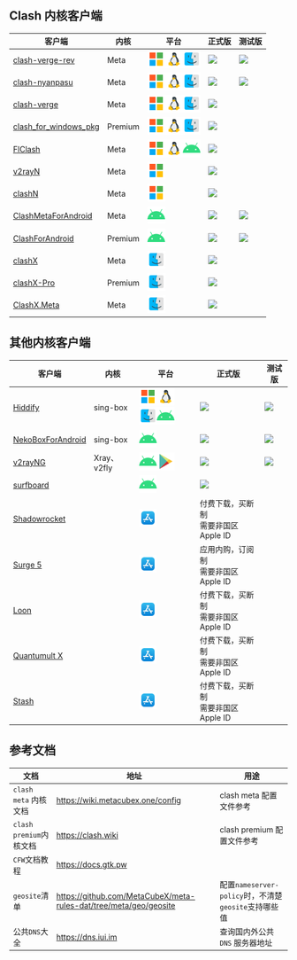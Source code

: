## Clash 内核客户端

| 客户端                                                                                             | 内核    | 平台                                                                                                                                                     | 正式版                                                                                                                                                                                      | 测试版                                                                                                                                                                                                                      |
| -------------------------------------------------------------------------------------------------- | ------- | -------------------------------------------------------------------------------------------------------------------------------------------------------- | ------------------------------------------------------------------------------------------------------------------------------------------------------------------------------------------- | --------------------------------------------------------------------------------------------------------------------------------------------------------------------------------------------------------------------------- |
| [clash-verge-rev](https://github.com/clash-verge-rev/clash-verge-rev)                              | Meta    | <img width="32" src="./assets/icons/microsoft.svg" /><img width="32" src="./assets/icons/linux.svg" /><img width="32" src="./assets/icons/macos.svg" />  | <a href='https://github.com/clash-verge-rev/clash-verge-rev/releases/latest'><img src="https://img.shields.io/github/v/release/clash-verge-rev/clash-verge-rev?label=正式版"></a>           | <a href='https://github.com/clash-verge-rev/clash-verge-rev/releases/tag/alpha'><img src="https://img.shields.io/github/v/release/clash-verge-rev/clash-verge-rev?include_prereleases&label=测试版&color=green"></a>        |
| [clash-nyanpasu](https://github.com/LibNyanpasu/clash-nyanpasu)                                    | Meta    | <img width="32" src="./assets/icons/microsoft.svg" /><img width="32" src="./assets/icons/linux.svg" /><img width="32" src="./assets/icons/macos.svg" />  | <a href='https://github.com/LibNyanpasu/clash-nyanpasu/releases/latest'><img src="https://img.shields.io/github/v/release/LibNyanpasu/clash-nyanpasu?label=正式版"></a>                     | <a href='https://github.com/LibNyanpasu/clash-nyanpasu/releases/tag/alpha'><img src="https://img.shields.io/github/v/release/LibNyanpasu/clash-nyanpasu?include_prereleases&label=测试版&color=green"></a>                  |
| [clash-verge](https://github.com/zzzgydi/clash-verge/tree/main)                                    | Meta    | <img width="32" src="./assets/icons/microsoft.svg" /><img width="32" src="./assets/icons/linux.svg" /><img width="32" src="./assets/icons/macos.svg" />  | <a href='https://github.com/zzzgydi/clash-verge/releases/latest'><img src="https://img.shields.io/github/v/release/zzzgydi/clash-verge?label=正式版&color=orange"></a>                      |                                                                                                                                                                                                                             |
| [clash_for_windows_pkg](https://github.com/Fndroid/clash_for_windows_pkg)                          | Premium | <img width="32" src="./assets/icons/microsoft.svg" /><img width="32" src="./assets/icons/linux.svg" /><img width="32" src="./assets/icons/macos.svg" />  | <a href='https://github.com/clashdownload/Clash_for_Windows/releases/latest'><img src="https://img.shields.io/github/v/release/clashdownload/Clash_for_Windows?label=正式版&color=red"></a> |                                                                                                                                                                                                                             |
| [FlClash](https://github.com/chen08209/FlClash)                                                    | Meta    | <img width="32" src="./assets/icons/microsoft.svg" /><img width="32" src="./assets/icons/linux.svg" /><img width="32" src="./assets/icons/android.svg"/> | <a href='https://github.com/chen08209/FlClash/releases/latest'><img src="https://img.shields.io/github/v/release/chen08209/FlClash?label=正式版"></a>                                       |                                                                                                                                                                                                                             |
| [v2rayN](https://github.com/2dust/v2rayN)                                                          | Meta    | <img width="32" src="./assets/icons/microsoft.svg" />                                                                                                    | <a href='https://github.com/2dust/v2rayN/releases/latest'><img src="https://img.shields.io/github/v/release/2dust/v2rayN?label=正式版"></a>                                                 |                                                                                                                                                                                                                             |
| [clashN](https://github.com/2dust/clashN)                                                          | Meta    | <img width="32" src="./assets/icons/microsoft.svg" />                                                                                                    | <a href='https://github.com/2dust/clashN/releases/latest'><img src="https://img.shields.io/github/v/release/2dust/clashN?label=正式版"></a>                                                 |                                                                                                                                                                                                                             |
| [ClashMetaForAndroid](https://github.com/MetaCubeX/ClashMetaForAndroid)                            | Meta    | <img width="32" src="./assets/icons/android.svg"/>                                                                                                       | <a href='https://github.com/MetaCubeX/ClashMetaForAndroid/releases/latest'><img src="https://img.shields.io/github/v/release/MetaCubeX/ClashMetaForAndroid?label=正式版"></a>               | <a href='https://github.com/MetaCubeX/ClashMetaForAndroid/releases/tag/Prerelease-alpha'><img src="https://img.shields.io/github/v/release/MetaCubeX/ClashMetaForAndroid?include_prereleases&label=测试版&color=green"></a> |
| [ClashForAndroid](https://github.com/Kr328/ClashForAndroid)                                        | Premium | <img width="32" src="./assets/icons/android.svg"/>                                                                                                       | <a href='https://github.com/clashdownload/Clash_for_Android/releases/latest'><img src="https://img.shields.io/github/v/release/clashdownload/Clash_for_Android?label=正式版&color=red"></a> | <a href='https://github.com/TCOTC/ClashForAndroid-3.0.3_20231103/releases/latest'><img src="https://img.shields.io/github/v/release/TCOTC/ClashForAndroid-3.0.3_20231103?label=测试版&color=red"></a>                       |
| [clashX](https://github.com/yichengchen/clashX)                                                    | Meta    | <img width="32" src="./assets/icons/macos.svg" />                                                                                                        | <a href='https://github.com/clashdownload/ClashX/releases/latest'><img src="https://img.shields.io/github/v/release/clashdownload/ClashX?label=正式版&color=red"></a>                       |                                                                                                                                                                                                                             |
| [clashX-Pro](https://install.appcenter.ms/users/clashx/apps/clashx-pro/distribution_groups/public) | Premium | <img width="32" src="./assets/icons/macos.svg" />                                                                                                        | <a href='https://github.com/clashdownload/ClashX_Pro/releases/latest'><img src="https://img.shields.io/github/v/release/clashdownload/ClashX_Pro?label=正式版&color=red"></a>               |                                                                                                                                                                                                                             |
| [ClashX.Meta](https://github.com/MetaCubeX/ClashX.Meta)                                            | Meta    | <img width="32" src="./assets/icons/macos.svg" />                                                                                                        | <a href='https://github.com/MetaCubeX/ClashX.Meta/releases/latest'><img src="https://img.shields.io/github/v/release/MetaCubeX/ClashX.Meta?label=正式版"></a>                               |                                                                                                                                                                                                                             |

## 其他内核客户端

| 客户端                                                                     | 内核        | 平台                                                                                                                                                                                                      | 正式版                                                                                                                                                           | 测试版                                                                                                                                                                                                 |
| -------------------------------------------------------------------------- | ----------- | --------------------------------------------------------------------------------------------------------------------------------------------------------------------------------------------------------- | ---------------------------------------------------------------------------------------------------------------------------------------------------------------- | ------------------------------------------------------------------------------------------------------------------------------------------------------------------------------------------------------ |
| [Hiddify](https://github.com/hiddify/hiddify-next)                         | sing-box    | <img width="32" src="./assets/icons/microsoft.svg" /><img width="32" src="./assets/icons/linux.svg" /><img width="32" src="./assets/icons/macos.svg" /><img width="32" src="./assets/icons/android.svg"/> | <a href='https://github.com/hiddify/hiddify-next/releases/latest'><img src="https://img.shields.io/github/v/release/hiddify/hiddify-next"></a>                   | <a href='https://github.com/hiddify/hiddify-next/releases'><img src="https://img.shields.io/github/v/release/hiddify/hiddify-next?include_prereleases&label=测试版&color=green"></a>                   |
| [NekoBoxForAndroid](https://github.com/MatsuriDayo/NekoBoxForAndroid)      | sing-box    | <img width="32" src="./assets/icons/android.svg"/>                                                                                                                                                        | <a href='https://github.com/MatsuriDayo/NekoBoxForAndroid/releases/latest'><img src="https://img.shields.io/github/v/release/MatsuriDayo/NekoBoxForAndroid"></a> | <a href='https://github.com/MatsuriDayo/NekoBoxForAndroid/releases'><img src="https://img.shields.io/github/v/release/MatsuriDayo/NekoBoxForAndroid?include_prereleases&label=测试版&color=green"></a> |
| [v2rayNG](https://github.com/2dust/v2rayNG)                                | Xray、v2fly | <img width="32" src="./assets/icons/android.svg"/><a href="https://play.google.com/store/apps/details?id=com.v2ray.ang"><img width="32" src="./assets/icons/google_play.svg"/></a>                        | <a href='https://github.com/2dust/v2rayNG/releases/latest'><img src="https://img.shields.io/github/v/release/2dust/v2rayNG"></a>                                 | <a href='https://github.com/2dust/v2rayNG/releases'><img src="https://img.shields.io/github/v/release/2dust/v2rayNG?include_prereleases&label=测试版&color=green"></a>                                 |
| [surfboard](https://github.com/getsurfboard/surfboard)                     |             | <img width="32" src="./assets/icons/android.svg"/>                                                                                                                                                        | <a href='https://github.com/getsurfboard/surfboard/releases/latest'><img src="https://img.shields.io/github/v/release/getsurfboard/surfboard"></a>               |                                                                                                                                                                                                        |
| [Shadowrocket](https://apps.apple.com/us/app/shadowrocket/id932747118)     |             | <a href="https://apps.apple.com/us/app/shadowrocket/id932747118"><img width="32" src="./assets/icons/app_store.svg"/></a>                                                                                 | 付费下载，买断制<br />需要非国区 Apple ID                                                                                                                        |                                                                                                                                                                                                        |
| [Surge 5](https://apps.apple.com/us/app/surge-5/id1442620678)              |             | <a href="https://apps.apple.com/us/app/surge-5/id1442620678"><img width="32" src="./assets/icons/app_store.svg"/></a>                                                                                     | 应用内购，订阅制<br />需要非国区 Apple ID                                                                                                                        |                                                                                                                                                                                                        |
| [Loon](https://apps.apple.com/us/app/loon/id1373567447)                    |             | <a href="https://apps.apple.com/us/app/loon/id1373567447"><img width="32" src="./assets/icons/app_store.svg"/></a>                                                                                        | 付费下载，买断制<br />需要非国区 Apple ID                                                                                                                        |                                                                                                                                                                                                        |
| [Quantumult X](https://apps.apple.com/us/app/quantumult-x/id1443988620)    |             | <a href="https://apps.apple.com/us/app/quantumult-x/id1443988620"><img width="32" src="./assets/icons/app_store.svg"/></a>                                                                                | 付费下载，买断制<br />需要非国区 Apple ID                                                                                                                        |                                                                                                                                                                                                        |
| [Stash](https://apps.apple.com/us/app/stash-rule-based-proxy/id1596063349) |             | <a href="https://apps.apple.com/us/app/stash-rule-based-proxy/id1596063349"><img width="32" src="./assets/icons/app_store.svg"/></a>                                                                      | 付费下载，买断制<br />需要非国区 Apple ID                                                                                                                        |                                                                                                                                                                                                        |

## 参考文档

| 文档                    | 地址                                                              | 用途                                                 |
| ----------------------- | ----------------------------------------------------------------- | ---------------------------------------------------- |
| `clash meta` 内核文档   | https://wiki.metacubex.one/config                                 | clash meta 配置文件参考                              |
| `clash premium`内核文档 | https://clash.wiki                                                | clash premium 配置文件参考                           |
| `CFW`文档教程           | https://docs.gtk.pw                                               |                                                      |
| `geosite`清单           | https://github.com/MetaCubeX/meta-rules-dat/tree/meta/geo/geosite | 配置`nameserver-policy`时，不清楚`geosite`支持哪些值 |
| 公共`DNS`大全           | https://dns.iui.im                                                | 查询国内外公共`DNS` 服务器地址                       |
